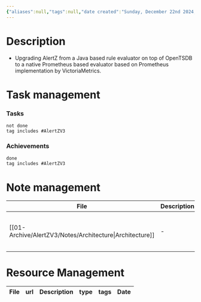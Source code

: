 ```yaml
---
{"aliases":null,"tags":null,"date created":"Sunday, December 22nd 2024, 7:50:35 pm","date modified":"Sunday, December 22nd 2024, 7:50:58 pm","publish":true,"PassFrontmatter":true,"created":"2025-01-14T15:25:42.597+05:30","updated":"2024-12-26T14:41:08.000+05:30"}
---
```


# Description
- Upgrading AlertZ from a Java based rule evaluator on top of OpenTSDB to a native Prometheus based evaluator based on Prometheus implementation by VictoriaMetrics. 

# Task management
### Tasks
```tasks
not done
tag includes #AlertZV3
```

### Achievements
```tasks
done
tag includes #AlertZV3
```

# Note management
| File                                                        | Description | tags                                                            | Date                       |
| ----------------------------------------------------------- | ----------- | --------------------------------------------------------------- | -------------------------- |
| [[01-Archive/AlertZV3/Notes/Architecture\|Architecture]] | \-          | <ul><li>Flipkart/AlertZV3</li><li>ArchitectureDiagram</li></ul> | 3:25 PM - January 14, 2025 |


# Resource Management
| File | url | Description | type | tags | Date |
| ---- | --- | ----------- | ---- | ---- | ---- |

